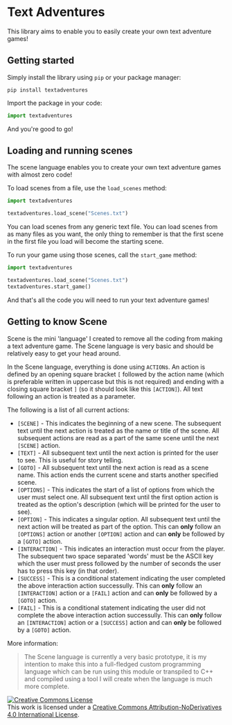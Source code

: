 # Text Adventures

This library aims to enable you to easily create your own text adventure games!

## Getting started
Simply install the library using `pip` or your package manager:
```shell
pip install textadventures
```

Import the package in your code:
```python
import textadventures
```

And you're good to go!

## Loading and running scenes
The scene language enables you to create your own text adventure games with almost zero code!

To load scenes from a file, use the `load_scenes` method:
```python
import textadventures

textadventures.load_scene("Scenes.txt")
```
You can load scenes from any generic text file.
You can load scenes from as many files as you want, the only thing to remember is that the first scene in the first file you load will become the starting scene.

To run your game using those scenes, call the `start_game` method:
```python
import textadventures

textadventures.load_scene("Scenes.txt")
textadventures.start_game()
```

And that's all the code you will need to run your text adventure games!

## Getting to know Scene
Scene is the mini 'language' I created to remove all the coding from making a text adventure game.
The Scene language is very basic and should be relatively easy to get your head around.

In the Scene language, everything is done using `ACTION`s.
An action is defined by an opening square bracket `[` followed by the action name (which is preferable written in uppercase but this is not required) and ending with a closing square bracket `]` (so it should look like this `[ACTION]`).
All text following an action is treated as a parameter.

The following is a list of all current actions:
- `[SCENE]` - This indicates the beginning of a new scene. The subsequent text until the next action is treated as the name or title of the scene. All subsequent actions are read as a part of the same scene until the next `[SCENE]` action.
- `[TEXT]` - All subsequent text until the next action is printed for the user to see. This is useful for story telling.
- `[GOTO]` - All subsequent text until the next action is read as a scene name. This action ends the current scene and starts another specified scene.
- `[OPTIONS]` - This indicates the start of a list of options from which the user must select one. All subsequent text until the first option action is treated as the option's description (which will be printed for the user to see).
- `[OPTION]` - This indicates a singular option. All subsequent text until the next action will be treated as part of the option. This can **only** follow an `[OPTIONS]` action or another `[OPTION]` action and can **only** be followed by a `[GOTO]` action.
- `[INTERACTION]` - This indicates an interaction must occur from the player. The subsequent two space separated 'words' must be the ASCII key which the user must press followed by the number of seconds the user has to press this key (in that order).
- `[SUCCESS]` - This is a conditional statement indicating the user completed the above interaction action successully. This can **only** follow an `[INTERACTION]` action or a `[FAIL]` action and can **only** be followed by a `[GOTO]` action.
- `[FAIL]` - This is a conditional statement indicating the user did not complete the above interaction action successully. This can **only** follow an `[INTERACTION]` action or a `[SUCCESS]` action and can **only** be followed by a `[GOTO]` action.

More information:
> The Scene language is currently a very basic prototype, it is my intention to make this into a full-fledged custom programming language which can be run using this module or transpiled to C++ and compiled using a tool I will create when the language is much more complete.

<a rel="license" href="http://creativecommons.org/licenses/by-nd/4.0/"><img alt="Creative Commons License" style="border-width:0" src="https://i.creativecommons.org/l/by-nd/4.0/88x31.png" /></a><br />This work is licensed under a <a rel="license" href="http://creativecommons.org/licenses/by-nd/4.0/">Creative Commons Attribution-NoDerivatives 4.0 International License</a>.